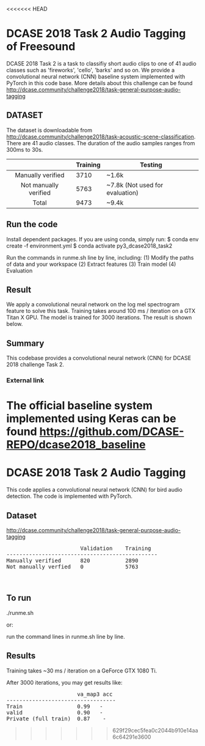 <<<<<<< HEAD
# DCASE 2018 Task 2 Audio Tagging of Freesound

DCASE 2018 Task 2 is a task to classifiy short audio clips to one of 41 audio classes such as 'fireworks', 'cello', 'barks' and so on. We provide a convolutional neural network (CNN) baseline system implemented with PyTorch in this code base. More details about this challenge can be found http://dcase.community/challenge2018/task-general-purpose-audio-tagging

## DATASET

The dataset is downloadable from http://dcase.community/challenge2018/task-acoustic-scene-classification. There are 41 audio classes. The duration of the audio samples ranges from 300ms to 30s. 


|                       | Training | Testing                         |
|:---------------------:|----------|---------------------------------|
|   Manually verified   | 3710     | ~1.6k                           |
| Not manually verified | 5763     | ~7.8k (Not used for evaluation) |
| Total                 | 9473     | ~9.4k                           |

## Run the code

Install dependent packages. If you are using conda, simply run:
$ conda env create -f environment.yml
$ conda activate py3_dcase2018_task2

Run the commands in runme.sh line by line, including: 
(1) Modify the paths of data and your workspace
(2) Extract features
(3) Train model
(4) Evaluation

## Result

We apply a convolutional neural network on the log mel spectrogram feature to solve this task. Training takes around 100 ms / iteration on a GTX Titan X GPU. The model is trained for 3000 iterations. The result is shown below. 



## Summary
This codebase provides a convolutional neural network (CNN) for DCASE 2018 challenge Task 2. 

### External link

The official baseline system implemented using Keras can be found https://github.com/DCASE-REPO/dcase2018_baseline
=======
# DCASE 2018 Task 2 Audio Tagging

This code applies a convolutional neural network (CNN) for bird audio detection. The code is implemented with PyTorch. 

## Dataset
http://dcase.community/challenge2018/task-general-purpose-audio-tagging

<pre>
                       Validation    Training
-----------------------------------------------
Manually verified      820           2890
Not manually verfied   0             5763


</pre>

## To run
./runme.sh 

or:

run the command lines in runme.sh line by line. 

## Results
Training takes ~30 ms / iteration on a GeForce GTX 1080 Ti. 

After 3000 iterations, you may get results like:
<pre>
		              va_map3 acc
----------------------------------
Train	              0.99	 -
valid                 0.90	 -
Private (full train)  0.87    -
</pre>

>>>>>>> 629f29cec5fea0c2044b910e14aa6c64291e3600
